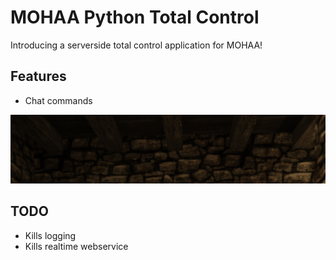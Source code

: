 # MOHAA Python Total Control
Introducing a serverside total control application for MOHAA!

## Features
* Chat commands

![MOHAA-PTC chat commands](https://github.com/Appelpitje/MOHAA-PTC/raw/master/PTC.gif)

## TODO
* Kills logging
* Kills realtime webservice
